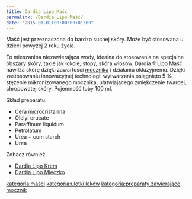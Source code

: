 ```yaml
---
title: Dardia Lipo Maść
permalink: /Dardia_Lipo_Maść/
date: "2015-01-01T00:00:00+01:00"
---
```


Maść jest przeznaczona do bardzo suchej skóry. Może być stosowana u dzieci powyżej 2 roku życia.

To mieszanina niezawierająca wody, idealna do stosowania na specjalne obszary skóry, takie jak łokcie, stopy, skóra włosów. Dardia ® Lipo Maść nawilża skórę dzięki zawartości [mocznika](/atopedia/mocznik "wikilink") i działaniu okluzyjnemu. Dzięki zastosowaniu innowacyjnej technologii wytwarzania osiągnięto 5 % stężenie mikronizowanego mocznika, ułatwiającego zmiękczenie twardej, chropowatej skóry. Pojemność tuby 100 ml.

Skład preparatu:

-   Cera microcristallina
-   Olelyl erucate
-   Paraffinum liquidum
-   Petrolatum
-   Urea + com starch
-   Urea

Zobacz również:

-   [Dardia Lipo Krem](/atopedia/Dardia_Lipo_Krem "wikilink")
-   [Dardia Lipo Mleczko](/atopedia/Dardia_Lipo_Mleczko "wikilink")

[kategoria:maści](/atopedia/kategoria:maści "wikilink") [kategoria:ulotki leków](/atopedia/kategoria:ulotki_leków "wikilink") [kategoria:preparaty zawierające mocznik](/atopedia/kategoria:preparaty_zawierające_mocznik "wikilink")
